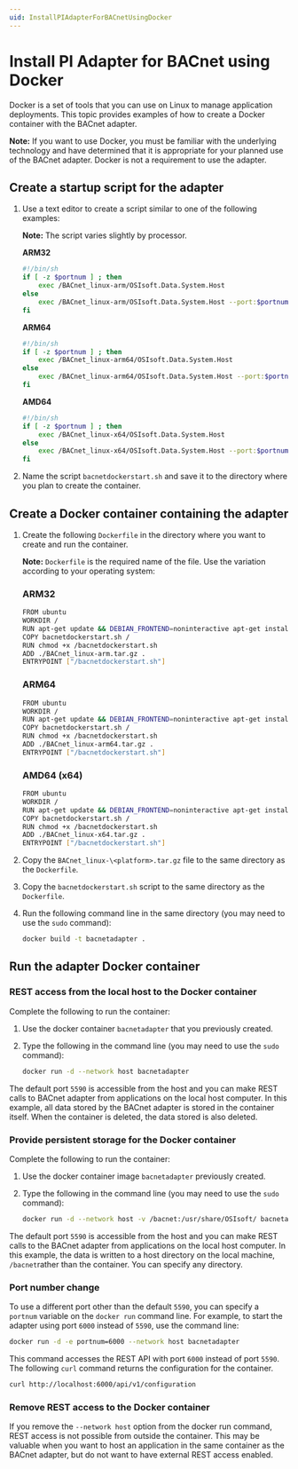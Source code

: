 ```yaml
---
uid: InstallPIAdapterForBACnetUsingDocker
---
```


# Install PI Adapter for BACnet using Docker

Docker is a set of tools that you can use on Linux to manage application deployments. This topic provides examples of how to create a Docker container with the BACnet adapter. 

**Note:** If you want to use Docker, you must be familiar with the underlying technology and have determined that it is appropriate for your planned use of the BACnet adapter. Docker is not a requirement to use the adapter.

## Create a startup script for the adapter

1. Use a text editor to create a script similar to one of the following examples:

	**Note:** The script varies slightly by processor.

	**ARM32**

	```bash
	#!/bin/sh
	if [ -z $portnum ] ; then
		exec /BACnet_linux-arm/OSIsoft.Data.System.Host
	else
		exec /BACnet_linux-arm/OSIsoft.Data.System.Host --port:$portnum
	fi
	```

	**ARM64**

	```bash
	#!/bin/sh
	if [ -z $portnum ] ; then
		exec /BACnet_linux-arm64/OSIsoft.Data.System.Host
	else
		exec /BACnet_linux-arm64/OSIsoft.Data.System.Host --port:$portnum
	fi
	```

	**AMD64**

	```bash
	#!/bin/sh
	if [ -z $portnum ] ; then
		exec /BACnet_linux-x64/OSIsoft.Data.System.Host
	else
		exec /BACnet_linux-x64/OSIsoft.Data.System.Host --port:$portnum
	fi
	```
	
2. Name the script `bacnetdockerstart.sh` and save it to the directory where you plan to create the container.

## Create a Docker container containing the adapter

1. Create the following `Dockerfile` in the directory where you want to create and run the container.

	**Note:** `Dockerfile` is the required name of the file. Use the variation according to your operating system:

	### ARM32

	```bash
	FROM ubuntu
	WORKDIR /
	RUN apt-get update && DEBIAN_FRONTEND=noninteractive apt-get install -y ca-certificates libicu60 libssl1.1 curl
	COPY bacnetdockerstart.sh /
	RUN chmod +x /bacnetdockerstart.sh
	ADD ./BACnet_linux-arm.tar.gz .
	ENTRYPOINT ["/bacnetdockerstart.sh"]
	```

	### ARM64

	```bash
	FROM ubuntu
	WORKDIR /
	RUN apt-get update && DEBIAN_FRONTEND=noninteractive apt-get install -y ca-certificates libicu66 libssl1.1 curl
	COPY bacnetdockerstart.sh /
	RUN chmod +x /bacnetdockerstart.sh
	ADD ./BACnet_linux-arm64.tar.gz .
	ENTRYPOINT ["/bacnetdockerstart.sh"]
	```

	### AMD64 (x64)

	```bash
	FROM ubuntu
	WORKDIR /
	RUN apt-get update && DEBIAN_FRONTEND=noninteractive apt-get install -y ca-certificates libicu66 libssl1.1 curl
	COPY bacnetdockerstart.sh /
	RUN chmod +x /bacnetdockerstart.sh
	ADD ./BACnet_linux-x64.tar.gz .
	ENTRYPOINT ["/bacnetdockerstart.sh"]
	```

2. Copy the `BACnet_linux-\<platform>.tar.gz` file to the same directory as the `Dockerfile`.
   
3. Copy the `bacnetdockerstart.sh` script to the same directory as the `Dockerfile`.
   
4. Run the following command line in the same directory (you may need to use the `sudo` command):

	```bash
	docker build -t bacnetadapter .
	```

## Run the adapter Docker container

### REST access from the local host to the Docker container

Complete the following to run the container:

1. Use the docker container `bacnetadapter` that you previously created.
2. Type the following in the command line (you may need to use the `sudo` command):

	```bash
	docker run -d --network host bacnetadapter
	```

The default port `5590` is accessible from the host and you can make REST calls to BACnet adapter from applications on the local host computer. In this example, all data stored by the BACnet adapter is stored in the container itself. When the container is deleted, the data stored is also deleted.

### Provide persistent storage for the Docker container

Complete the following to run the container:

1. Use the docker container image `bacnetadapter` previously created.
2. Type the following in the command line (you may need to use the `sudo` command):

	```bash
	docker run -d --network host -v /bacnet:/usr/share/OSIsoft/ bacnetadapter
	```

The default port `5590` is accessible from the host and you can make REST calls to the BACnet adapter from applications on the local host computer. In this example, the data is written to a host directory on the local machine, `/bacnet`rather than the container. You can specify any directory.

### Port number change

To use a different port other than the default `5590`, you can specify a `portnum` variable on the `docker run` command line. For example, to 
start the adapter using port `6000` instead of `5590`, use the command line:

```bash
docker run -d -e portnum=6000 --network host bacnetadapter
```

This command accesses the REST API with port `6000` instead of port `5590`. The following `curl` command returns the configuration for the container.

```bash
curl http://localhost:6000/api/v1/configuration
```

### Remove REST access to the Docker container

If you remove the `--network host` option from the docker run command, REST access is not possible from outside the container. This may be valuable when you want to host an application in the same container as the BACnet adapter, but do not want to have external REST access enabled.
